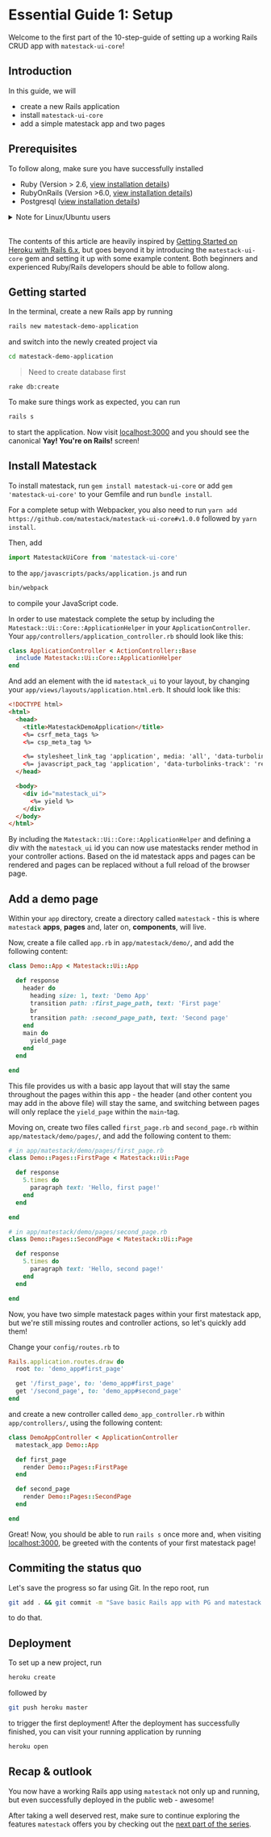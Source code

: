 # Essential Guide 1: Setup
Welcome to the first part of the 10-step-guide of setting up a working Rails CRUD app with `matestack-ui-core`!

## Introduction
In this guide, we will
- create a new Rails application
- install `matestack-ui-core`
- add a simple matestack app and two pages

## Prerequisites
To follow along, make sure you have successfully installed
- Ruby (Version > 2.6, [view installation details](https://www.ruby-lang.org))
- RubyOnRails (Version >6.0, [view installation details](https://rubyonrails.org/))
- Postgresql ([view installation details](https://devcenter.heroku.com/articles/heroku-postgresql#local-setup))

<details>
<summary>Note for Linux/Ubuntu users</summary>
You may need to install additional libraries by running <br/>
<code>sudo apt-get -y install postgresql postgresql-contrib libpq-dev</code>
instead of only running <br/>
<code>sudo apt-get install postgresql</code>.
</details>
<br/>

The contents of this article are heavily inspired by [Getting Started on Heroku with Rails 6.x](https://devcenter.heroku.com/articles/getting-started-with-rails6), but goes beyond it by introducing the `matestack-ui-core` gem and setting it up with some example content. Both beginners and experienced Ruby/Rails developers should be able to follow along.

## Getting started
In the terminal, create a new Rails app by running

```sh
rails new matestack-demo-application
```

and switch into the newly created project via

```sh
cd matestack-demo-application
```

> Need to create database first

```
rake db:create
```

To make sure things work as expected, you can run

```sh
rails s
```

to start the application. Now visit [localhost:3000](http://localhost:3000/) and you should see the canonical **Yay! You're on Rails!** screen!

## Install Matestack

To install matestack, run `gem install matestack-ui-core` or add `gem 'matestack-ui-core'` to your Gemfile and run `bundle install`.

For a complete setup with Webpacker, you also need to run `yarn add https://github.com/matestack/matestack-ui-core#v1.0.0` followed by `yarn install`.

Then, add

```js
import MatestackUiCore from 'matestack-ui-core'
```

to the `app/javascripts/packs/application.js` and run

```sh
bin/webpack
```

to compile your JavaScript code.

In order to use matestack complete the setup by including the `Matestack::Ui::Core::ApplicationHelper` in your `ApplicationController`. Your `app/controllers/application_controller.rb` should look like this:

```ruby
class ApplicationController < ActionController::Base
  include Matestack::Ui::Core::ApplicationHelper
end
```

And add an element with the id `matestack_ui` to your layout, by changing your `app/views/layouts/application.html.erb`. It should look like this:

```html
<!DOCTYPE html>
<html>
  <head>
    <title>MatestackDemoApplication</title>
    <%= csrf_meta_tags %>
    <%= csp_meta_tag %>

    <%= stylesheet_link_tag 'application', media: 'all', 'data-turbolinks-track': 'reload' %>
    <%= javascript_pack_tag 'application', 'data-turbolinks-track': 'reload' %>
  </head>

  <body>
    <div id="matestack_ui">
      <%= yield %>
    </div>
  </body>
</html>
```

By including the `Matestack::Ui::Core::ApplicationHelper` and defining a div with the `matestack_ui` id you can now use matestacks render method in your controller actions. Based on the id matestack apps and pages can be rendered and pages can be replaced without a full reload of the browser page.

## Add a demo page
Within your `app` directory, create a directory called `matestack` - this is where `matestack` **apps**, **pages** and, later on, **components**, will live.

Now, create a file called `app.rb` in `app/matestack/demo/`, and add the following content:

```ruby
class Demo::App < Matestack::Ui::App

  def response
    header do
      heading size: 1, text: 'Demo App'
      transition path: :first_page_path, text: 'First page'
      br
      transition path: :second_page_path, text: 'Second page'
    end
    main do
      yield_page
    end
  end

end
```

This file provides us with a basic app layout that will stay the same throughout the pages within this app - the header (and other content you may add in the above file) will stay the same, and switching between pages will only replace the `yield_page` within the `main`-tag.

Moving on, create two files called `first_page.rb` and `second_page.rb` within `app/matestack/demo/pages/`, and add the following content to them:

```ruby
# in app/matestack/demo/pages/first_page.rb
class Demo::Pages::FirstPage < Matestack::Ui::Page

  def response
    5.times do
      paragraph text: 'Hello, first page!'
    end
  end

end

# in app/matestack/demo/pages/second_page.rb
class Demo::Pages::SecondPage < Matestack::Ui::Page

  def response
    5.times do
      paragraph text: 'Hello, second page!'
    end
  end

end
```

Now, you have two simple matestack pages within your first matestack app, but we're still missing routes and controller actions, so let's quickly add them!

Change your `config/routes.rb` to

```ruby
Rails.application.routes.draw do
  root to: 'demo_app#first_page'

  get '/first_page', to: 'demo_app#first_page'
  get '/second_page', to: 'demo_app#second_page'
end
```

and create a new controller called `demo_app_controller.rb` within `app/controllers/`, using the following content:

```ruby
class DemoAppController < ApplicationController
  matestack_app Demo::App

  def first_page
    render Demo::Pages::FirstPage
  end

  def second_page
    render Demo::Pages::SecondPage
  end

end
```

Great! Now, you should be able to run `rails s` once more and, when visiting [localhost:3000](http://localhost:3000/), be greeted with the contents of your first matestack page!

## Commiting the status quo
Let's save the progress so far using Git. In the repo root, run

```sh
git add . && git commit -m "Save basic Rails app with PG and matestack set up"
```

to do that.

## Deployment
To set up a new project, run
```sh
heroku create
```

 followed by

 ```sh
 git push heroku master
 ```

 to trigger the first deployment! After the deployment has successfully finished, you can visit your running application by running

```sh
heroku open
```

## Recap & outlook
You now have a working Rails app using `matestack` not only up and running, but even successfully deployed in the public web - awesome!

After taking a well deserved rest, make sure to continue exploring the features `matestack` offers you by checking out the [next part of the series](/guides/essential/02_active_record.md).
